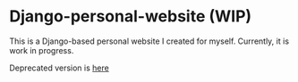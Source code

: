 # Django-personal-website (WIP)

This is a Django-based personal website I created for myself. Currently, it is work in progress.

Deprecated version is [here](https://vlad-moroshan.herokuapp.com)
 